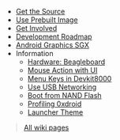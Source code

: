  * [Get the Source](Source.md)
  * [Use Prebuilt Image](UsingPreBuiltImages.md)
  * [Get Involved](Get_Involved.md)
  * [Development Roadmap](Roadmap.md)
  * [Android Graphics SGX](How_to_Integrate_with_SGX.md)
  * Information
    * [Hardware: Beagleboard](hardware_beagleboard.md)
    * [Mouse Action with UI](MouseAction.md)
    * [Menu Keys in Devkit8000](EnhanceButton.md)
    * [Use USB Networking](USB_Networking.md)
    * [Boot from NAND Flash](boot_nand.md)
    * [Profiling 0xdroid](Oprofile.md)
    * [Launcher Theme](LauncherTheme.md)

> [All wiki pages](http://code.google.com/p/0xdroid/w/list)